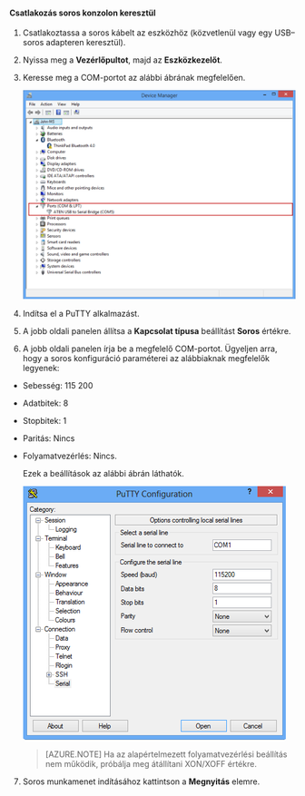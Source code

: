 <!--author=SharS last changed: 9/17/15-->

#### Csatlakozás soros konzolon keresztül

1. Csatlakoztassa a soros kábelt az eszközhöz (közvetlenül vagy egy USB–soros adapteren keresztül).

2. Nyissa meg a **Vezérlőpultot**, majd az **Eszközkezelőt**.

3. Keresse meg a COM-portot az alábbi ábrának megfelelően.

     ![Csatlakozás soros konzolon keresztül](./media/storsimple-use-putty/HCS_ConnectingDeviceS-include.png)

4. Indítsa el a PuTTY alkalmazást. 

5. A jobb oldali panelen állítsa a **Kapcsolat típusa** beállítást **Soros** értékre.

6. A jobb oldali panelen írja be a megfelelő COM-portot. Ügyeljen arra, hogy a soros konfiguráció paraméterei az alábbiaknak megfelelők legyenek:
  - Sebesség: 115 200
  - Adatbitek: 8
  - Stopbitek: 1
  - Paritás: Nincs
  - Folyamatvezérlés: Nincs.

    Ezek a beállítások az alábbi ábrán láthatók.

     ![PuTTY-beállítások](./media/storsimple-use-putty/HCS_PuttyConfig-include.png) 

    > [AZURE.NOTE] Ha az alapértelmezett folyamatvezérlési beállítás nem működik, próbálja meg átállítani XON/XOFF értékre.

7. Soros munkamenet indításához kattintson a **Megnyitás** elemre.
 


<!--HONumber=Jun16_HO2-->


